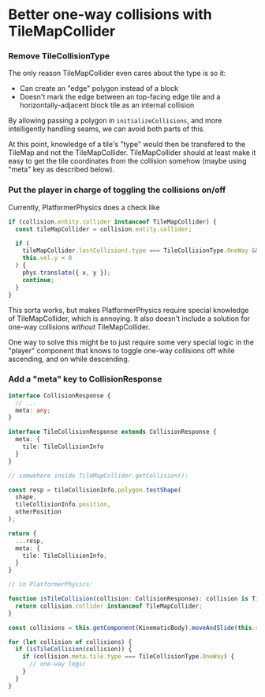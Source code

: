 #  Better one-way collisions with TileMapCollider

### Remove TileCollisionType

The only reason TileMapCollider even cares about the type is so it:

* Can create an "edge" polygon instead of a block
* Doesn't mark the edge between an top-facing edge tile and a horizontally-adjacent block tile as an internal collision

By allowing passing a polygon in `initializeCollisions`, and more intelligently handling seams, we can avoid both parts of this.

At this point, knowledge of a tile's "type" would then be transfered to the TileMap and not the TileMapCollider. TileMapCollider should at least make it easy to get the tile coordinates from the collision somehow (maybe using "meta" key as described below).

### Put the player in charge of toggling the collisions on/off

Currently, PlatformerPhysics does a check like

```typescript
if (collision.entity.collider instanceof TileMapCollider) {
  const tileMapCollider = collision.entity.collider;

  if (
    tileMapCollider.lastCollision!.type === TileCollisionType.OneWay &&
    this.vel.y < 0
  ) {
    phys.translate({ x, y });
    continue;
  }
}
```

This sorta works, but makes PlatformerPhysics require special knowledge of TileMapCollider, which is annoying. It also doesn't include a solution for one-way collisions _without_ TileMapCollider.

One way to solve this might be to just require some very special logic in the "player" component that knows to toggle one-way collisions off while ascending, and on while descending.

### Add a "meta" key to CollisionResponse

```typescript
interface CollisionResponse {
  // ...
  meta: any;
}

interface TileCollisionResponse extends CollisionResponse {
  meta: {
    tile: TileCollisionInfo
  }
}

// somwehere inside TileMapCollider.getCollision():

const resp = tileCollisionInfo.polygon.testShape(
  shape,
  tileCollisionInfo.position,
  otherPosition
);

return {
  ...resp,
  meta: {
    tile: TileCollisionInfo,
  }
}

// in PlatformerPhysics:

function isTileCollision(collision: CollisionResponse): collision is TileCollisionResponse {
  return collision.collider instanceof TileMapCollider;
}

const collisions = this.getComponent(KinematicBody).moveAndSlide(this.vel);

for (let collision of collisions) {
  if (isTileCollision(collision)) {
    if (collision.meta.tile.type === TileCollisionType.OneWay) {
      // one-way logic
    }
  }
}
```

